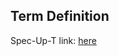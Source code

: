 ## Term Definition

Spec-Up-T link: <a href='https://weboftrust.github.io/WOT-terms/docs/glossary/authentic-data-container'>here</a>
